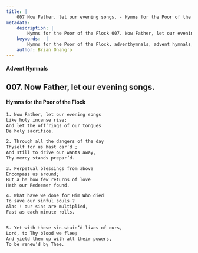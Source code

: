 ```yaml
---
title: |
    007 Now Father, let our evening songs. - Hymns for the Poor of the Flock
metadata:
    description: |
        Hymns for the Poor of the Flock 007. Now Father, let our evening songs.. Now Father, let our evening songs Like holy incense rise; And let the off’rings of our tongues  Be holy sacrifice. 
    keywords:  |
        Hymns for the Poor of the Flock, adventhymnals, advent hymnals, Now Father, let our evening songs., Now Father, let our evening songs, 
    author: Brian Onang'o
---
```


#### Advent Hymnals
## 007. Now Father, let our evening songs.
####  Hymns for the Poor of the Flock

```txt
1. Now Father, let our evening songs
Like holy incense rise;
And let the off’rings of our tongues 
Be holy sacrifice.

2. Through all the dangers of the day
Thyself for us hast car’d ;
And still to drive our wants away,
Thy mercy stands prepar’d.

3. Perpetual blessings from above
Encompass us around;
But a h! how few returns of love 
Hath our Redeemer found.

4. What have we done for Him Who died
To save our sinful souls ?
Alas ! our sins are multiplied,
Fast as each minute rolls.


5. Yet with these sin-stain’d lives of ours, 
Lord, to Thy blood we flee;
And yield them up with all their powers, 
To be renew’d by Thee.
```